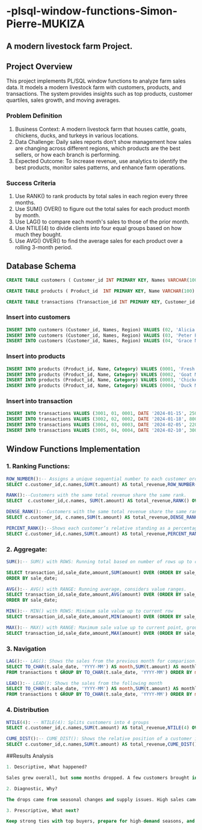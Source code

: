 # -plsql-window-functions-Simon-Pierre-MUKIZA
## A modern livestock farm Project.
## Project Overview
This project implements PL/SQL window functions to analyze farm sales data. It models a modern livestock farm with customers, products, and transactions. The system provides insights such as top products, customer quartiles, sales growth, and moving averages.
### Problem Definition
1.	Business Context: A modern livestock farm that houses cattle, goats, chickens, ducks, and turkeys in various locations.
2.	Data Challenge: Daily sales reports don't show management how sales are changing across different regions, which products are the best sellers, or how each branch is performing.
3.	Expected Outcome: To increase revenue, use analytics to identify the best products, monitor sales patterns, and enhance farm operations.
### Success Criteria
1.	Use RANK() to rank products by total sales in each region every three months.
2.	Use SUM() OVER() to figure out the total sales for each product month by month.
3.	Use LAG() to compare each month's sales to those of the prior month.
4.	Use NTILE(4) to divide clients into four equal groups based on how much they bought.
5.	Use AVG() OVER() to find the average sales for each product over a rolling 3-month period.
## Database Schema
```sql
CREATE TABLE customers ( Customer_id INT PRIMARY KEY, Names VARCHAR(100) NOT NULL, Region VARCHAR(100) NOT NULL );

CREATE TABLE products ( Product_id  INT PRIMARY KEY, Name VARCHAR(100) NOT NULL, Category    VARCHAR(100)  NOT NULL );

CREATE TABLE transactions (Transaction_id INT PRIMARY KEY, Customer_id    INT NOT NULL, Product_id     INT NOT NULL, Sale_date      DATE   NOT NULL, Amount DECIMAL(12,2) NOT NULL, FOREIGN KEY (Customer_id) REFERENCES customers(Customer_id), FOREIGN KEY (Product_id) REFERENCES products(Product_id) );
```
### Insert into customers
```sql INSERT INTO customers (Customer_id, Names, Region) VALUES (01, 'Simon Pierre', 'Kigali');
INSERT INTO customers (Customer_id, Names, Region) VALUES (02, 'Alicia M', 'Musanze');
INSERT INTO customers (Customer_id, Names, Region) VALUES (03, 'Peter Patrick', 'Rwamagana');
INSERT INTO customers (Customer_id, Names, Region) VALUES (04, 'Grace N', 'Musanze');
```
### Insert into products
``` sql
INSERT INTO products (Product_id, Name, Category) VALUES (0001, 'Fresh Milk', 'Dairy');
INSERT INTO products (Product_id, Name, Category) VALUES (0002, 'Goat Meat', 'Meat');
INSERT INTO products (Product_id, Name, Category) VALUES (0003, 'Chicken Eggs', 'Poultry');
INSERT INTO products (Product_id, Name, Category) VALUES (0004, 'Duck Meat', 'Meat');
```
### Insert into transaction
``` sql
INSERT INTO transactions VALUES (3001, 01, 0001, DATE '2024-01-15', 25000);
INSERT INTO transactions VALUES (3002, 02, 0002, DATE '2024-01-18', 8000);
INSERT INTO transactions VALUES (3004, 03, 0003, DATE '2024-02-05', 22000);
INSERT INTO transactions VALUES (3005, 04, 0004, DATE '2024-02-10', 30000);
```
## Window Functions Implementation
### 1.	Ranking Functions:
```sql
ROW_NUMBER():-- Assigns a unique sequential number to each customer ordered by total revenue (highest first).
SELECT c.customer_id,c.names,SUM(t.amount) AS total_revenue,ROW_NUMBER() OVER(ORDER BY SUM(t.amount) DESC) AS row_number FROM customers c JOIN transactions t ON c.customer_id = t.customer_id GROUP BY c.customer_id, c.names;
```
```sql
RANK():--Customers with the same total revenue share the same rank.
SELECT  c.customer_id,c.names, SUM(t.amount) AS total_revenue,RANK() OVER(ORDER BY SUM(t.amount) DESC) AS rank_position FROM customers c JOIN transactions t ON c.customer_id = t.customer_id GROUP BY c.customer_id, c.names;
```
```sql
DENSE_RANK():--Customers with the same total revenue share the same rank.
SELECT c.customer_id, c.names,SUM(t.amount) AS total_revenue,DENSE_RANK() OVER(ORDER BY SUM(t.amount) DESC) AS dense_rank_position FROM customers c JOIN transactions t ON c.customer_id = t.customer_id GROUP BY c.customer_id, c.names;
```
```sql
PERCENT_RANK():--Shows each customer’s relative standing as a percentage (0 to 1).
SELECT c.customer_id,c.names,SUM(t.amount) AS total_revenue,PERCENT_RANK() OVER(ORDER BY SUM(t.amount) DESC) AS percent_rank_position FROM customers c JOIN transactions t ON c.customer_id = t.customer_id GROUP BY c.customer_id, c.names;
```
### 2.	Aggregate:
```sql
SUM():-- SUM() with ROWS: Running total based on number of rows up to current row

SELECT transaction_id,sale_date,amount,SUM(amount) OVER (ORDER BY sale_date ROWS BETWEEN UNBOUNDED PRECEDING AND CURRENT ROW) AS running_total_rows FROM transactions
ORDER BY sale_date;
```
```sql
AVG():-- AVG() with RANGE: Running average, considers value ranges.
SELECT transaction_id,sale_date,amount,AVG(amount) OVER (ORDER BY sale_date RANGE BETWEEN UNBOUNDED PRECEDING AND CURRENT ROW) AS running_avg_range FROM transactions
ORDER BY sale_date;
```
```sql
MIN():-- MIN() with ROWS: Minimum sale value up to current row
SELECT transaction_id,sale_date,amount,MIN(amount) OVER (ORDER BY sale_date ROWS BETWEEN UNBOUNDED PRECEDING AND CURRENT ROW) AS min_so_far FROM transactions ORDER BY sale_date;
```
```sql
MAX():-- MAX() with RANGE: Maximum sale value up to current point, groups equal ORDER BY values together
SELECT transaction_id,sale_date,amount,MAX(amount) OVER (ORDER BY sale_date RANGE BETWEEN UNBOUNDED PRECEDING AND CURRENT ROW) AS max_so_far FROM transactions ORDER BY sale_date;
```
### 3.	Navigation
```sql
LAG():-- LAG(): Shows the sales from the previous month for comparison.
SELECT TO_CHAR(t.sale_date, 'YYYY-MM') AS month,SUM(t.amount) AS monthly_sales,LAG(SUM(t.amount)) OVER (ORDER BY TO_CHAR(t.sale_date, 'YYYY-MM')) AS prev_month_sales
FROM transactions t GROUP BY TO_CHAR(t.sale_date, 'YYYY-MM') ORDER BY month;
```
```sql
LEAD():-- LEAD(): Shows the sales from the following month
SELECT TO_CHAR(t.sale_date, 'YYYY-MM') AS month,SUM(t.amount) AS monthly_sales,LEAD(SUM(t.amount)) OVER (ORDER BY TO_CHAR(t.sale_date, 'YYYY-MM')) AS next_month_sales
FROM transactions t GROUP BY TO_CHAR(t.sale_date, 'YYYY-MM') ORDER BY month;
```
### 4.	Distribution
```sql
NTILE(4): -- NTILE(4): Splits customers into 4 groups
SELECT c.customer_id,c.names,SUM(t.amount) AS total_revenue,NTILE(4) OVER (ORDER BY SUM(t.amount)) AS revenue_quartile FROM customers c JOIN transactions t ON c.customer_id = t.customer_id GROUP BY c.customer_id, c.names ORDER BY total_revenue;
```
```sql
CUME_DIST():-- CUME_DIST(): Shows the relative position of a customer in the distribution of revenues.
SELECT c.customer_id,c.names,SUM(t.amount) AS total_revenue,CUME_DIST() OVER (ORDER BY SUM(t.amount)) AS revenue_distribution FROM customers c JOIN transactions t ON c.customer_id = t.customer_id GROUP BY c.customer_id, c.names ORDER BY total_revenue;
```
##Results Analysis
```sql
1. Descriptive, What happened?

Sales grew overall, but some months dropped. A few customers brought in most of the revenue.

2. Diagnostic, Why?

The drops came from seasonal changes and supply issues. High sales came from loyal customers and busy regions.

3. Prescriptive, What next?

Keep strong ties with top buyers, prepare for high-demand seasons, and support small buyers to grow.
```
